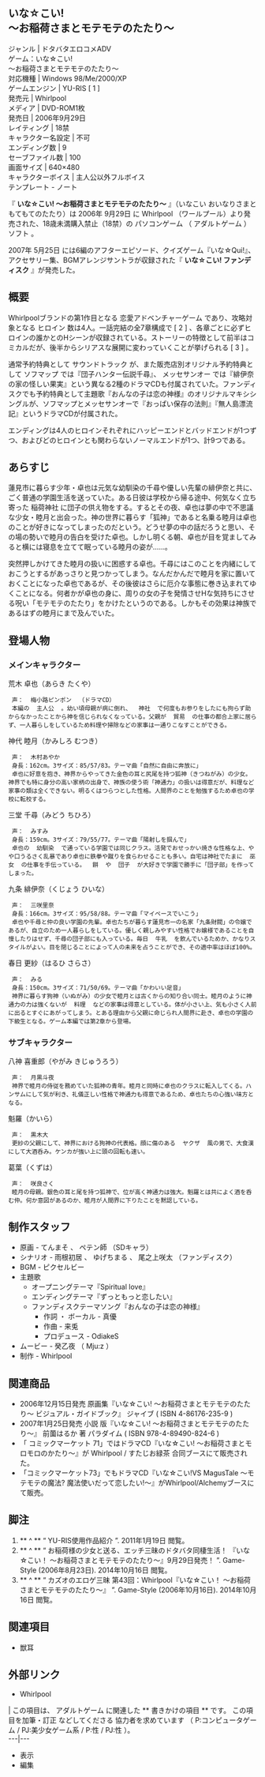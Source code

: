 いな☆こい!  
〜お稲荷さまとモテモテのたたり〜  
---  
ジャンル  |  ドタバタエロコメADV   
ゲーム：いな☆こい!  
〜お稲荷さまとモテモテのたたり〜  
対応機種  |  Windows 98/Me/2000/XP   
ゲームエンジン  |  YU-RIS  [  1  ]   
発売元  |  Whirlpool   
メディア  |  DVD-ROM1枚   
発売日  |  2006年9月29日   
レイティング  |  18禁   
キャラクター名設定  |  不可   
エンディング数  |  9   
セーブファイル数  |  100   
画面サイズ  |  640×480   
キャラクターボイス  |  主人公以外フルボイス   
テンプレート  \-  ノート  
  
『 **いな☆こい! 〜お稲荷さまとモテモテのたたり〜** 』（いなこい おいなりさまともてもてのたたり）は  2006年  9月29日  に
Whirlpool  （ワールプール）より発売された、18歳未満購入禁止（18禁）の  パソコンゲーム  （  アダルトゲーム  ）  ソフト  。

2007年  5月25日  には6編のアフターエピソード、クイズゲーム『いな☆Qui!』、アクセサリー集、BGMアレンジサントラが収録された『
**いな☆こい! ファンディスク** 』が発売した。

##  概要



Whirlpoolブランドの第1作目となる  恋愛アドベンチャーゲーム  であり、攻略対象となる  ヒロイン  数は4人。一話完結の全7章構成で  [  2
]
、各章ごとに必ずヒロインの誰かとのHシーンが収録されている。ストーリーの特徴として前半はコミカルだが、後半からシリアスな展開に変わっていくことが挙げられる
[  3  ]  。

通常予約特典として  サウンドトラック  が、また販売店別オリジナル予約特典として  ソフマップ  では『団子ハンター伝説千尋』、  メッセサンオー
では『緋伊奈の家の怪しい果実』という異なる2種のドラマCDも付属されていた。ファンディスクでも予約特典として主題歌『おんなの子は恋の神様』のオリジナルマキシシングルが、ソフマップとメッセサンオーで『おっぱい保存の法則』『無人島漂流記』というドラマCDが付属された。

エンディングは4人のヒロインそれぞれにハッピーエンドとバッドエンドが1つずつ、およびどのヒロインとも関わらないノーマルエンドが1つ、計9つである。

##  あらすじ



蓮見市に暮らす少年・卓也は元気な幼馴染の千尋や優しい先輩の緋伊奈と共に、ごく普通の学園生活を送っていた。ある日彼は学校から帰る途中、何気なく立ち寄った
稲荷神社
に団子の供え物をする。するとその夜、卓也は夢の中で不思議な少女・睦月と出会った。神の世界に暮らす「狐神」であると名乗る睦月は卓也のことが好きになってしまったのだという。どうせ夢の中の話だろうと思い、その場の勢いで睦月の告白を受けた卓也。しかし明くる朝、卓也が目を覚ましてみると横には寝息を立てて眠っている睦月の姿が……。

突然押しかけてきた睦月の扱いに困惑する卓也。千尋にはこのことを内緒にしておこうとするがあっさりと見つかってしまう。なんだかんだで睦月を家に置いておくことになった卓也であるが、その後彼はさらに厄介な事態に巻き込まれてゆくことになる。何者かが卓也の身に、周りの女の子を発情させHな気持ちにさせる呪い「モテモテのたたり」をかけたというのである。しかもその効果は神族であるはずの睦月にまで及んでいた。

##  登場人物



###  メインキャラクター



荒木 卓也（あらき たくや）

     声：  梅小路ピンポン  （ドラマCD） 
     本編の  主人公  。幼い頃母親が病に倒れ、  神社  で何度もお参りをしたにも拘らず助からなかったことから神を信じられなくなっている。父親が  貿易  の仕事の都合上家に居らず、一人暮らしをしているため料理や掃除などの家事は一通りこなすことができる。 
    
神代 睦月（かみしろ むつき）

     声：  木村あやか 
     身長：162cm。3サイズ：85/57/83。テーマ曲「自然に自由に奔放に」 
     卓也に好意を抱き、神界からやってきた金色の耳と尻尾を持つ狐神（きつねがみ）の少女。神界でも特に身分の高い家柄の出身で、神族の使う術「神通力」の扱いは得意だが、料理など家事の類は全くできない。明るくはつらつとした性格。人間界のことを勉強するため卓也の学校に転校する。 
    
三堂 千尋（みどう ちひろ）

     声：  みすみ 
     身長：159cm。3サイズ：79/55/77。テーマ曲「陽射しを掴んで」 
     卓也の  幼馴染  で通っている学園では同じクラス。活発でおせっかい焼きな性格な上、やや口うるさく乱暴であり卓也に鉄拳や蹴りを食らわせることも多い。自宅は神社でたまに  巫女  の仕事を手伝っている。  餅  や  団子  が大好きで学園で勝手に「団子部」を作ってしまった。 
    
九条 緋伊奈（くじょう ひいな）

     声：  三咲里奈 
     身長：166cm。3サイズ：95/58/88。テーマ曲「マイペースでいこう」 
     卓也や千尋と仲の良い学園の先輩。卓也たちが暮らす蓮見市一の名家「九条財閥」の令嬢であるが、自立のため一人暮らしをしている。優しく親しみやすい性格でお嬢様であることを自慢したりはせず、千尋の団子部にも入っている。毎日  牛乳  を飲んでいるためか、かなりスタイルがよい。目を閉じることによって人の未来を占うことができ、その適中率はほぼ100%。 
    
春日 更紗（はるひ さらさ）

     声：  みる 
     身長：150cm。3サイズ：71/50/69。テーマ曲「かわいい足音」 
     神界に暮らす狗神（いぬがみ）の少女で睦月とは古くからの知り合い同士。睦月のように神通力の力は強くないが  料理  などの家事は得意としている。体が小さい上、気も小さく人前に出るとすぐにあがってしまう。とある理由から父親に命じられ人間界に赴き、卓也の学園の下級生となる。ゲーム本編では第2章から登場。 

###  サブキャラクター



八神 喜重郎（やがみ きじゅうろう）

     声：  月黒斗夜 
     神界で睦月の侍従を務めていた狐神の青年。睦月と同時に卓也のクラスに転入してくる。ハンサムにして気が利き、礼儀正しい性格で神通力も得意であるため、卓也たちの心強い味方となる。 
魁羅（かいら）

     声：  黒木大 
     更紗の父親にして、神界における狗神の代表格。顔に傷のある  ヤクザ  風の男で、大食漢にして大酒呑み。ケンカが強い上に頭の回転も速い。 
葛葉（くずは）

     声：  咲良さく 
     睦月の母親。銀色の耳と尾を持つ狐神で、位が高く神通力は強大。魁羅とは共によく酒を呑む仲。何か意図があるのか、睦月が人間界に下りたことを黙認している。 

##  制作スタッフ



  * 原画  \-  てんまそ  、  ペテン師  （SDキャラ） 
  * シナリオ  \-  雨根初居  、  ゆげちまる  、  尾之上咲太  （ファンディスク） 
  * BGM  \-  ピクセルビー 
  * 主題歌 
    * オープニングテーマ『Spiritual love』 
    * エンディングテーマ『ずっともっと恋したい』 
    * ファンディスクテーマソング『おんなの子は恋の神様』 
      * 作詞  ・  ボーカル  \-  真優 
      * 作曲  \-  来兎 
      * プロデュース  \-  OdiakeS 
  * ムービー  \-  癸乙夜  （  Mju:z  ） 
  * 制作 -  Whirlpool 

##  関連商品



  * 2006年12月15日発売 原画集『いな☆こい! 〜お稲荷さまとモテモテのたたり〜 ビジュアル・ガイドブック』  ジャイブ  (  ISBN 4-86176-235-9  ) 
  * 2007年1月25日発売  小説  版『いな☆こい! 〜お稲荷さまとモテモテのたたり〜』  前薗はるか  著  パラダイム  (  ISBN 978-4-89490-824-6  ) 
  * 「  コミックマーケット  71」ではドラマCD『いな☆こい! 〜お稲荷さまとモロモロのかたり〜』が  Whirlpool  /  すたじお緑茶  合同ブースにて販売された。 
  * 「コミックマーケット73」でもドラマCD『いな☆こい!VS MagusTale ～モテモテの魔法? 魔法使いだって恋したい!～』がWhirlpool/Alchemyブースにて販売。 

##  脚注



  1. ** ^  ** “  YU-RIS使用作品紹介  ”.  2011年1月19日  閲覧。 
  2. ** ^  ** “  お稲荷様の少女と送る、エッチ三昧のドタバタ同棲生活！ 『いな☆こい！ ～お稲荷さまとモテモテのたたり～』9月29日発売！  ”.  Game-Style  (2006年8月23日).  2014年10月16日  閲覧。 
  3. ** ^  ** “  カズオのエロゲ三昧 第43回：Whirlpool『いな☆こい！ ～お稲荷さまとモテモテのたたり～』  ”.  Game-Style  (2006年10月16日).  2014年10月16日  閲覧。 

##  関連項目



  * 獣耳 

##  外部リンク



  * Whirlpool 

  

|  この項目は、  アダルトゲーム  に関連した ** 書きかけの項目  ** です。  この項目を加筆・訂正  などしてくださる  協力者を求めています
（  P:コンピュータゲーム  /  PJ:美少女ゲーム系  /  P:性  /  PJ:性  ）。  
---|---  
  
  * 表示 
  * 編集 

